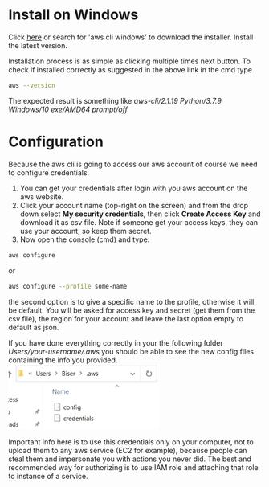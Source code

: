 # Install on Windows

Click [here](https://docs.aws.amazon.com/cli/latest/userguide/install-cliv2-windows.html) or search for 'aws cli windows' to download the installer. Install the latest version.

Installation process is as simple as clicking multiple times next button. To check if installed correctly as suggested in the above link in the cmd type

```bash
aws --version
```

The expected result is something like _aws-cli/2.1.19 Python/3.7.9 Windows/10 exe/AMD64 prompt/off_

# Configuration

Because the aws cli is going to access our aws account of course we need to configure credentials.

1. You can get your credentials after login with you aws account on the aws website.
2. Click your account name (top-right on the screen) and from the drop down select **My security credentials**, then click **Create Access Key** and download it as csv file. Note if someone get your access keys, they can use your account, so keep them secret.
3. Now open the console (cmd) and type:

```bash
aws configure
```

or

```bash
aws configure --profile some-name
```

the second option is to give a specific name to the profile, otherwise it will be default.
You will be asked for access key and secret (get them from the csv file), the region for your account and leave the last option empty to default as json.

If you have done everything correctly in your the following folder _Users/your-username/.aws_ you should be able to see the new config files containing the info you provided.
<img src="./pics/aws-folder.png" alt="drawing" width="300"/>

Important info here is to use this credentials only on your computer, not to upload them to any aws service (EC2 for example), because people can steal them and impersonate you with actions you never did. The best and recommended way for authorizing is to use IAM role and attaching that role to instance of a service.
